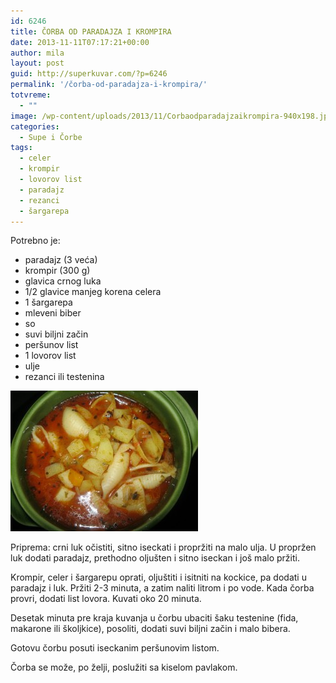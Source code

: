 ```yaml
---
id: 6246
title: ČORBA OD PARADAJZA I KROMPIRA
date: 2013-11-11T07:17:21+00:00
author: mila
layout: post
guid: http://superkuvar.com/?p=6246
permalink: '/čorba-od-paradajza-i-krompira/'
totvreme:
  - ""
image: /wp-content/uploads/2013/11/Corbaodparadajzaikrompira-940x198.jpg
categories:
  - Supe i Čorbe
tags:
  - celer
  - krompir
  - lovorov list
  - paradajz
  - rezanci
  - šargarepa
---
```

Potrebno je:

  * paradajz (3 veća)
  * krompir (300 g)
  * glavica crnog luka
  * 1/2 glavice manjeg korena celera
  * 1 šargarepa
  * mleveni biber
  * so
  * suvi biljni začin
  * peršunov list
  * 1 lovorov list
  * ulje
  * rezanci ili testenina

[<img class="alignnone size-medium wp-image-6247" src="/wp-content/uploads/2013/11/Corbaodparadajzaikrompira-300x225.jpg" alt="Corbaodparadajzaikrompira" width="300" height="225" />](/wp-content/uploads/2013/11/Corbaodparadajzaikrompira.jpg)

Priprema: crni luk očistiti, sitno iseckati i propržiti na malo ulja. U propržen luk dodati paradajz, prethodno oljušten i sitno iseckan i još malo pržiti.

Krompir, celer i šargarepu oprati, oljuštiti i isitniti na kockice, pa dodati u paradajz i luk. Pržiti 2-3 minuta, a zatim naliti litrom i po vode. Kada čorba provri, dodati list lovora. Kuvati oko 20 minuta.

Desetak minuta pre kraja kuvanja u čorbu ubaciti šaku testenine (fida, makarone ili školjkice), posoliti, dodati suvi biljni začin i malo bibera.

Gotovu čorbu posuti iseckanim peršunovim listom.

Čorba se može, po želji, poslužiti sa kiselom pavlakom.